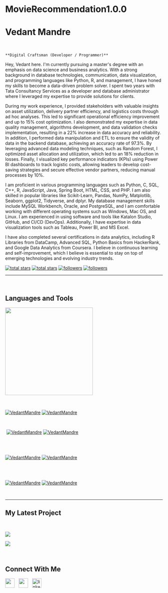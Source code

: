 # MovieRecommendation1.0.0


<h1> Vedant Mandre</h1>
<br /> 

                    
`**Digital Craftsman (Developer / Programmer)**`

                    

<p align="left">Hey, Vedant here. I'm currently pursuing a master's degree with an emphasis on data science and business analytics. With a strong background in database technologies, communication, data visualization, and programming languages like Python, R, and management, I have honed my skills to become a data-driven problem solver. I spent two years with Tata Consultancy Services as a developer and database administrator where I leveraged my expertise to provide solutions for clients.

During my work experience, I provided stakeholders with valuable insights on asset utilization, delivery partner efficiency, and logistics costs through ad hoc analyses. This led to significant operational efficiency improvement and up to 15% cost optimization. I also demonstrated my expertise in data quality management, algorithms development, and data validation checks implementation, resulting in a 22% increase in data accuracy and reliability. In addition, I performed data manipulation and ETL to ensure the validity of data in the backend database, achieving an accuracy rate of 97.3%. By leveraging advanced data modeling techniques, such as Random Forest, I optimized asset allocation and utilization, which led to an 18% reduction in losses. Finally, I visualized key performance indicators (KPIs) using Power BI dashboards to track logistic costs, allowing leaders to develop cost-saving strategies and secure effective vendor partners, reducing manual processes by 10%.

I am proficient in various programming languages such as Python, C, SQL, C++, R, JavaScript, Java, Spring Boot, HTML, CSS, and PHP. I am also skilled in popular libraries like Scikit-Learn, Pandas, NumPy, Matplotlib, Seaborn, ggplot2, Tidyverse, and dplyr. My database management skills include MySQL Workbench, Oracle, and PostgreSQL, and I am comfortable working with different operating systems such as Windows, Mac OS, and Linux. I am experienced in using software and tools like Katalon Studio, GitHub, and CI/CD (DevOps). Additionally, I have expertise in data visualization tools such as Tableau, Power BI, and MS Excel.

I have also completed several certifications in data analytics, including R Libraries from DataCamp, Advanced SQL, Python Basics from HackerRank, and Google Data Analytics from Coursera. I believe in continuous learning and self-improvement, which I believe is essential to stay on top of emerging technologies and evolving industry trends.</p>
<p align="left"> 
  <a href="https://github.com/VedantMandre?tab=repositories&sort=stargazers#gh-light-mode-only">
    <img alt="total stars" title="Total stars on GitHub" src="https://custom-icon-badges.demolab.com/github/stars/VedantMandre?color=3ea97d&style=for-the-badge&labelColor=40b682&logo=star#gh-light-mode-only"/></a>
  
  <a href="https://github.com/VedantMandre?tab=repositories&sort=stargazers#gh-dark-mode-only">
    <img alt="total stars" title="Total stars on GitHub" src="https://custom-icon-badges.demolab.com/github/stars/VedantMandre?color=655489&style=for-the-badge&labelColor=c691e9&logo=star#gh-dark-mode-only"/></a>
  
  <a href="https://github.com/VedantMandre?tab=followers#gh-light-mode-only">
    <img alt="followers" title="Follow me on Github" src="https://custom-icon-badges.demolab.com/github/followers/VedantMandre?color=2c4954&labelColor=2c3e50&style=for-the-badge&logo=person-add&label=Follow&logoColor=white#gh-light-mode-only"/></a>
    
  <a href="https://github.com/VedantMandre?tab=followers#gh-dark-mode-only">
    <img alt="followers" title="Follow me on Github" src="https://custom-icon-badges.demolab.com/github/followers/VedantMandre?color=dacc84&labelColor=f9e692&style=for-the-badge&logo=person-add&label=Follow&logoColor=white#gh-dark-mode-only"/></a>
</p>

---
<br />

                    

<h2>Languages and Tools</h2> 
<p align="left">
<img width="280px"  src="https://skillicons.dev/icons?i=&perline=9"  />
</p>
<br />

                    

<p><a href="https://github.com/VedantMandre#gh-dark-mode-only" target="_blank"><img align="center" src="https://github-readme-stats.vercel.app/api/top-langs/?username=VedantMandre&langs_count=6&show_icon=true&layout=compact&theme=nightowl#gh-dark-mode-only" alt="VedantMandre" /></a>
  <a href="https://github.com/VedantMandre#gh-light-mode-only" target="_blank"><img align="center" src="https://github-readme-stats.vercel.app/api/top-langs/?username=VedantMandre&langs_count=6&show_icon=true&layout=compact&theme=vue#gh-light-mode-only" alt="VedantMandre" /></a>
</p>

<br />

<p>&nbsp;<a href="https://github.com/VedantMandre#gh-dark-mode-only" target="_blank"><img align="center" src="https://github-readme-stats.vercel.app/api?username=VedantMandre&count_private=true&show_icons=true&theme=nightowl#gh-dark-mode-only" alt="VedantMandre" /></a>
<a href="https://github.com/VedantMandre#gh-light-mode-only" target="_blank"><img align="center" src="https://github-readme-stats.vercel.app/api?username=VedantMandre&count_private=true&show_icons=true&theme=vue#gh-light-mode-only" alt="VedantMandre" /></a>
</p> 
<br>
<br />

<p><a href="https://github.com/VedantMandre#gh-dark-mode-only" target="_blank"><img align="center" src="https://streak-stats.demolab.com?user=VedantMandre&theme=nightowl#gh-dark-mode-only" alt="VedantMandre"/></a>
<a href="https://github.com/VedantMandre#gh-light-mode-only" target="_blank"><img align="center" src="https://streak-stats.demolab.com?user=VedantMandre&theme=vue#gh-light-mode-only" alt="VedantMandre"/></a></p>
<br/>
<br />

<p><a href="https://github.com/VedantMandre#gh-dark-mode-only" target="_blank"><img align="center" src="https://github-readme-activity-graph.cyclic.app/graph?username=VedantMandre&theme=nightowl#gh-dark-mode-only" alt="VedantMandre" /></a>
<a href="https://github.com/VedantMandre#gh-light-mode-only" target="_blank"><img align="center" src="https://github-readme-activity-graph.cyclic.app/graph?username=VedantMandre&theme=vue#gh-light-mode-only" alt="VedantMandre" /></a></p>
<br/>

---


                    

<h2>My Latest Project</h2> 
<br />
<p><a href="https://github.com/VedantMandre/#gh-dark-mode-only" target="_blank"><img align="center" src="https://github-readme-stats.vercel.app/api/pin/?username=VedantMandre&repo=&theme=nightowl&show_owner=true#gh-dark-mode-only"/></a></p>
<p><a href="https://github.com/VedantMandre/#gh-light-mode-only" target="_blank"><img align="center" src="https://github-readme-stats.vercel.app/api/pin/?username=VedantMandre&repo=&theme=vue&show_owner=true#gh-light-mode-only"/></a></p>
<br />


                    

<h2>Connect With Me</h2> 
<p align="left">
<a href="https://twitter.com/" target="_blank"><img align="left" width="30px" style="padding-right:10px;" src="https://raw.githubusercontent.com/rahuldkjain/github-profile-readme-generator/master/src/images/icons/Social/twitter.svg" alt="" /></a>
<a href="https://instagram.com/" target="_blank"><img align="left" width="30px" style="padding-right:10px" src="https://raw.githubusercontent.com/rahuldkjain/github-profile-readme-generator/master/src/images/icons/Social/instagram.svg" alt="" /></a>
<a href="www.linkedin.com/in/vedantmandre" target="_blank"><img align="left" alt="linkedin" width="30px" style="padding-right: 10px;" src="https://cdn.jsdelivr.net/gh/devicons/devicon/icons/linkedin/linkedin-original.svg" /></a>
</p>
